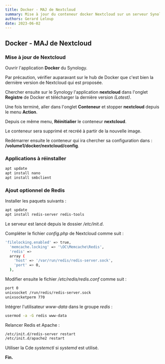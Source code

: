 ```yaml
---
title: Docker - MAJ de Nextcloud
summary: Mise à jour du conteneur docker Nextcloud sur un serveur Synology.
authors: Gerard Leloup
date: 2023-06-02
---
```


## Docker - MAJ de Nextcloud

### Mise à jour de Nextcloud

Ouvrir l'application **Docker** du Synology.

Par précaution, vérifier auparavant sur le hub de Docker que c'est bien la dernière version de Nextcloud qui est proposée.

Chercher ensuite sur le Synology l'application **nextcloud** dans l'onglet **Registre** de Docker et télécharger la dernière version *(Latest)*.

Une fois terminé, aller dans l'onglet **Conteneur** et stopper **nextcloud** depuis le menu **Action**.

Depuis ce même menu, **Réinitialier** le conteneur **nextcloud**.

Le conteneur sera supprimé et recréé à partir de la nouvelle image.

Redémarrer ensuite le conteneur qui ira chercher sa configuration dans :  
**/volume1/docker/nextcloud/config**.

### Applications à réinstaller

```bash
apt update
apt install nano
apt install smbclient
```

### Ajout optionnel de Redis

Installer les paquets suivants :

```bash
apt update
apt install redis-server redis-tools
```

Le serveur est lancé depuis le dossier */etc/init.d*.

Compléter le fichier *config.php* de Nextcloud comme suit :

```bash
'filelocking.enabled' => true,
  'memcache.locking' => '\OC\Memcache\Redis',
  'redis' => 
  array (
    'host' => '/var/run/redis/redis-server.sock',
    'port' => 0,
  ),
```

Modifier ensuite le fichier */etc/redis/redis.conf* comme suit :

```bash
port 0
unixsocket /run/redis/redis-server.sock
unixsocketperm 770
```

Intégrer l'utilisateur *www-data* dans le groupe *redis* :

```bash
usermod -a -G redis www-data
```

Relancer Redis et Apache :

```bash
/etc/init.d/redis-server restart
/etc/init.d/apache2 restart
```

Utiliser la Cde *systemctl* si *systemd* est utilisé.

**Fin.**
